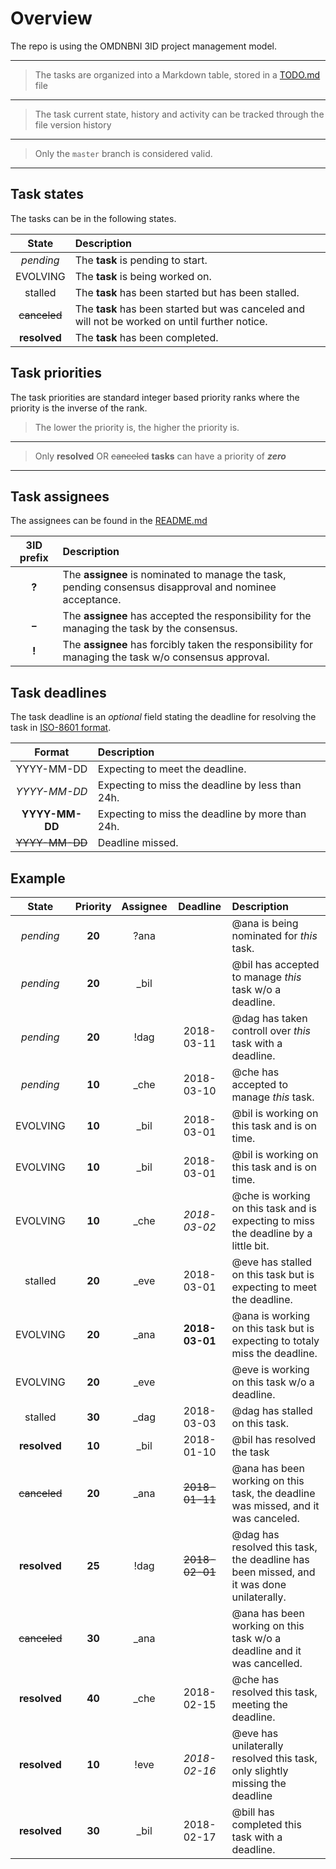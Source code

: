 # Overview

The repo is using the OMDNBNI 3ID project management model.

----
> The tasks are organized into a Markdown table, stored in a [TODO.md](../TODO.md) file

----
> The task current state, history and activity can be tracked through the file version history

----
> Only the `master` branch is considered valid.

----

## Task states

The tasks can be in the following states.

| State | Description |
|:-----:|:----------- |
| *pending*    | The **task** is pending to start.
| EVOLVING     | The **task** is being worked on.
| stalled      | The **task** has been started but has been stalled.
| ~~canceled~~ | The **task** has been started but was canceled and will not be worked on until further notice.
| **resolved** | The **task** has been completed.

## Task priorities

The task priorities are standard integer based priority ranks where the priority is the inverse of the rank.

> The lower the priority is, the higher the priority is.

----
> Only **resolved** OR ~~canceled~~ **tasks** can have a priority of ***zero***

----

## Task assignees

The assignees can be found in the [README.md](../README.md#osnivači)

| 3ID prefix | Description |
|:----------:|:----------- |
| **?** | The **assignee** is nominated to manage the task, pending consensus disapproval and nominee acceptance.
| **_** | The **assignee** has accepted the responsibility for the managing the task by the consensus.
| **!** | The **assignee** has forcibly taken the responsibility for managing the task w/o consensus approval.


## Task deadlines

The task deadline is an *optional* field stating the deadline for resolving the task in [ISO-8601 format](https://en.wikipedia.org/wiki/ISO_8601).

| Format | Description |
|:------:|:----------- |
| YYYY-MM-DD | Expecting to meet the deadline.
| *YYYY-MM-DD* | Expecting to miss the deadline by less than 24h.
| **YYYY-MM-DD** | Expecting to miss the deadline by more than 24h.
| ~~YYYY-MM-DD~~ | Deadline missed.

## Example

| State | Priority | Assignee | Deadline | Description |
|:-----:|:--------:|:--------:|:--------:|:----------- |
| *pending* | **20** | ?ana |            | @ana is being nominated for *this* task.
| *pending* | **20** | _bil |            | @bil has accepted to manage *this* task w/o a deadline.
| *pending* | **20** | !dag | 2018-03-11 | @dag has taken controll over *this* task with a deadline.
| *pending* | **10** | _che | 2018-03-10 | @che has accepted to manage *this* task.
| EVOLVING | **10** | _bil | 2018-03-01 | @bil is working on this task and is on time.
| EVOLVING | **10** | _bil | 2018-03-01 | @bil is working on this task and is on time.
| EVOLVING | **10** | _che | *2018-03-02* | @che is working on this task and is expecting to miss the deadline by a little bit.
| stalled | **20** | _eve | 2018-03-01 | @eve has stalled on this task but is expecting to meet the deadline.
| EVOLVING | **20** | _ana | **2018-03-01** | @ana is working on this task but is expecting to totaly miss the deadline.
| EVOLVING | **20** | _eve |            | @eve is working on this task w/o a deadline.
| stalled | **30** | _dag | 2018-03-03 | @dag has stalled on this task.
| **resolved** | **10** | _bil | 2018-01-10 | @bil has resolved the task
| ~~canceled~~ | **20** | _ana | ~~2018-01-11~~ | @ana has been working on this task, the deadline was missed, and it was canceled.
| **resolved** | **25** | !dag | ~~2018-02-01~~ | @dag has resolved this task, the deadline has been missed, and it was done unilaterally.
| ~~canceled~~ | **30** | _ana |            | @ana has been working on this task w/o a deadline and it was cancelled.
| **resolved** | **40** | _che | 2018-02-15 | @che has resolved this task, meeting the deadline.
| **resolved** | **10** | !eve | *2018-02-16* | @eve has unilaterally resolved this task, only slightly missing the deadline
| **resolved** | **30** | _bil | 2018-02-17 | @bill has completed this task with a deadline.
